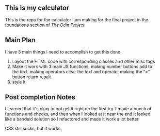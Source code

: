 ## This is my calculator
This is the repo for the calculator I am making for the final project in the foundations section of [*The Odin Project*](https://www.theodinproject.com)
## Main Plan
I have 3 main things I need to accomplish to get this done.

 1. Layout the HTML code with corresponding classes and other misc tags
 2. Make it work with 3 main JS functions, making number buttons add to the text, making operators clear the text and operate, making the "=" button return result
 3. style it
## Post completion Notes
I learned that it's okay to not get it right on the first try. I made a bunch of functions and checks, and then when I looked at it near the end it looked like a bandaid solution so I refactored and made it work a lot better.

CSS still sucks, but it works.


<!--stackedit_data:
eyJoaXN0b3J5IjpbMTc2MDkyOTg1Nyw5MjY0NjcyNDFdfQ==
-->
